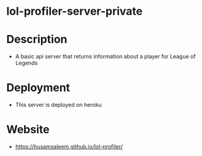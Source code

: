 # lol-profiler-server-private

# Description
- A basic api server that returns information about a player for League of Legends

# Deployment
- This server is deployed on heroku

# Website
- https://husamsaleem.github.io/lol-profiler/

